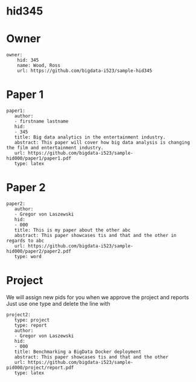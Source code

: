 # hid345

# Owner

```
owner:
    hid: 345
    name: Wood, Ross
    url: https://github.com/bigdata-i523/sample-hid345
```
    
# Paper 1

```
paper1:
   author: 
   - firstname lastname
   hid:
   - 345
   title: Big data analytics in the entertainment industry.
   abstract: This paper will cover how big data analysis is changing the film and entertainment industry.
   url: https://github.com/bigdata-i523/sample-hid000/paper1/paper1.pdf
   type: latex
   ```
   
# Paper 2

```
paper2:
   author: 
   - Gregor von Laszewski
   hid:
   - 000
   title: This is my paper about the other abc
   abstract: This paper showcases tis and that and the other in regards to abc
   url: https://github.com/bigdata-i523/sample-hid000/paper2/paper2.pdf   
   type: word
```
   
# Project

We will assign new pids for you when we approve the project and reports
Just use one type and delete the line with

```
project2:
   type: project
   type: report
   author: 
   - Gregor von Laszewski
   hid:
   - 000
   title: Benchmarking a BigData Docker deployment
   abstract: This paper showcases tis and that and the other 
   url: https://github.com/bigdata-i523/sample-pid000/project/report.pdf
   type: latex
```
